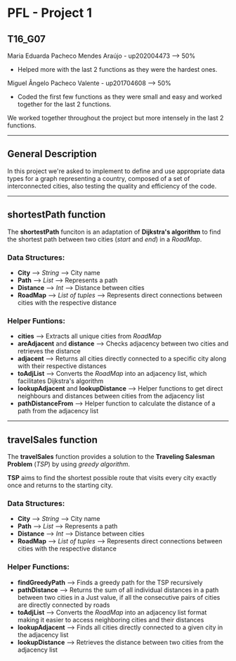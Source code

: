 # PFL - Project 1

T16_G07
---
Maria Eduarda Pacheco Mendes Araújo - up202004473 --> 50%
- Helped more with the last 2 functions as they were the hardest ones.

Miguel Ângelo Pacheco Valente - up201704608 --> 50%
- Coded the first few functions as they were small and easy and worked together for the last 2 functions.

We worked together throughout the project but more intensely in the last 2 functions.

---
## General Description
In this project we're asked to implement  to define and use appropriate data types for a graph representing a country, composed of a set of  interconnected cities, also testing the quality and efficiency of the code.

---

## shortestPath function

The **shortestPath** funciton is an adaptation of **Dijkstra's algorithm** to find the shortest path between two cities (*start* and *end*) in a *RoadMap*.


### Data Structures:
- **City** --> *String* --> City name
- **Path** --> *List* --> Represents a path
- **Distance** --> *Int* --> Distance between cities
- **RoadMap** --> *List of tuples* --> Represents direct connections between cities with the respective distance

### Helper Funtions:
- **cities** --> Extracts all unique cities from *RoadMap*
- **areAdjacent** and **distance** --> Checks adjacency between two cities and retrieves the distance
- **adjacent** --> Returns all cities directly connected to a specific city along with their respective distances
- **toAdjList** --> Converts the *RoadMap* into an adjacency list, which facilitates Dijkstra's algorithm
- **lookupAdjacent** and **lookupDistance** --> Helper functions to get direct neighbours and distances between cities from the adjacency list
- **pathDistanceFrom** --> Helper function to calculate the distance of a path from the adjacency list

---

## travelSales function

The **travelSales** function provides a solution to the  **Traveling Salesman Problem** (*TSP*) by using *greedy algorithm*.

**TSP** aims to find the shortest possible route that visits every city exactly once and returns to the starting city.

### Data Structures:
- **City** --> *String* --> City name
- **Path** --> *List* --> Represents a path
- **Distance** --> *Int* --> Distance between cities
- **RoadMap** --> *List of tuples* --> Represents direct connections between cities with the respective distance

### Helper Functions:
- **findGreedyPath** --> Finds a greedy path for the TSP recursively
- **pathDistance** --> Returns the sum of all individual distances in a path between two cities in a Just value, if all the consecutive pairs of cities are directly connected by roads
- **toAdjList** --> Converts the *RoadMap* into an adjacency list format making it easier to access neighboring cities and their distances
- **lookupAdjacent** --> Finds all cities directly connected to a given city in the adjacency list
- **lookupDistance** --> Retrieves the distance between two cities from the adjacency list